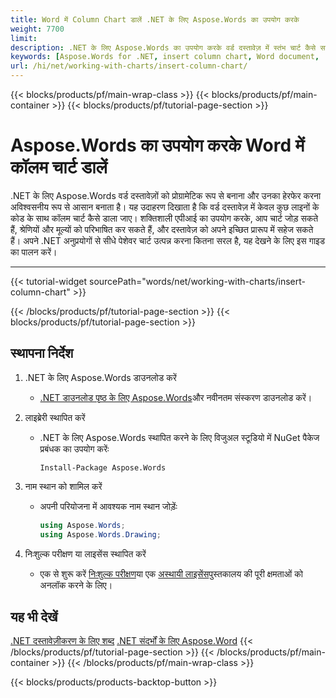 ```yaml
---
title: Word में Column Chart डालें .NET के लिए Aspose.Words का उपयोग करके
weight: 7700
limit: 
description: .NET के लिए Aspose.Words का उपयोग करके वर्ड दस्तावेज़ में स्तंभ चार्ट कैसे सम्मिलित करें सीखें। कोड के साथ चरण-दर-चरण गाइड, चार्ट बनाना और अपने दस्तावेज़ को सहेजना।
keywords: [Aspose.Words for .NET, insert column chart, Word document, .NET charts, Aspose chart example, document builder, chart insertion tutorial]
url: /hi/net/working-with-charts/insert-column-chart/
---
```

{{< blocks/products/pf/main-wrap-class >}}
{{< blocks/products/pf/main-container >}}
{{< blocks/products/pf/tutorial-page-section >}}

# Aspose.Words का उपयोग करके Word में कॉलम चार्ट डालें

.NET के लिए Aspose.Words वर्ड दस्तावेज़ों को प्रोग्रामेटिक रूप से बनाना और उनका हेरफेर करना अविश्वसनीय रूप से आसान बनाता है। यह उदाहरण दिखाता है कि वर्ड दस्तावेज़ में केवल कुछ लाइनों के कोड के साथ कॉलम चार्ट कैसे डाला जाए। शक्तिशाली एपीआई का उपयोग करके, आप चार्ट जोड़ सकते हैं, श्रेणियों और मूल्यों को परिभाषित कर सकते हैं, और दस्तावेज़ को अपने इच्छित प्रारूप में सहेज सकते हैं। अपने .NET अनुप्रयोगों से सीधे पेशेवर चार्ट उत्पन्न करना कितना सरल है, यह देखने के लिए इस गाइड का पालन करें।

---
{{< tutorial-widget sourcePath="words/net/working-with-charts/insert-column-chart" >}}

{{< /blocks/products/pf/tutorial-page-section >}}
{{< blocks/products/pf/tutorial-page-section >}}
## स्थापना निर्देश  

1. .NET के लिए Aspose.Words डाउनलोड करें  
   * [.NET डाउनलोड पृष्ठ के लिए Aspose.Words](https://releases.aspose.com/words/net/)और नवीनतम संस्करण डाउनलोड करें।  

2. लाइब्रेरी स्थापित करें  
   * .NET के लिए Aspose.Words स्थापित करने के लिए विजुअल स्टूडियो में NuGet पैकेज प्रबंधक का उपयोग करेंः  
     ```
     Install-Package Aspose.Words
     ```

3. नाम स्थान को शामिल करें  
   * अपनी परियोजना में आवश्यक नाम स्थान जोड़ेंः  
     ```csharp
     using Aspose.Words;
     using Aspose.Words.Drawing;
     ```

4. निःशुल्क परीक्षण या लाइसेंस स्थापित करें  
   * एक से शुरू करें [निःशुल्क परीक्षण](https://releases.aspose.com/)या एक [अस्थायी लाइसेंस](https://purchase.aspose.com/temporary-license/)पुस्तकालय की पूरी क्षमताओं को अनलॉक करने के लिए।

## यह भी देखें
[.NET दस्तावेज़ीकरण के लिए शब्द](https://docs.aspose.com/words/net/)
[.NET संदर्भों के लिए Aspose.Word](https://reference.aspose.com/words/net/)
{{< /blocks/products/pf/tutorial-page-section >}}
{{< /blocks/products/pf/main-container >}}
{{< /blocks/products/pf/main-wrap-class >}}

{{< blocks/products/products-backtop-button >}}
